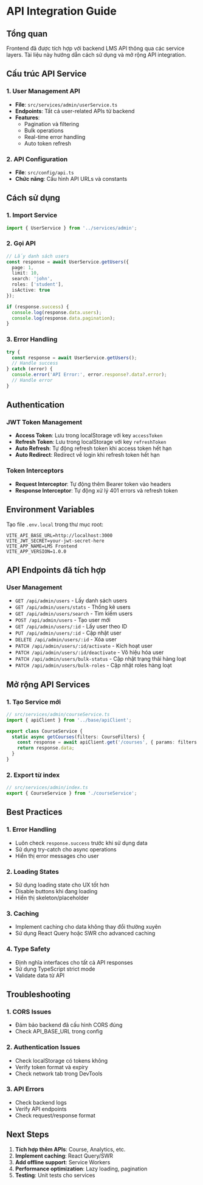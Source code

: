# API Integration Guide

## Tổng quan

Frontend đã được tích hợp với backend LMS API thông qua các service layers. Tài liệu này hướng dẫn cách sử dụng và mở rộng API integration.

## Cấu trúc API Service

### 1. User Management API
- **File**: `src/services/admin/userService.ts`
- **Endpoints**: Tất cả user-related APIs từ backend
- **Features**:
  - Pagination và filtering
  - Bulk operations
  - Real-time error handling
  - Auto token refresh

### 2. API Configuration
- **File**: `src/config/api.ts`
- **Chức năng**: Cấu hình API URLs và constants

## Cách sử dụng

### 1. Import Service
```typescript
import { UserService } from '../services/admin';
```

### 2. Gọi API
```typescript
// Lấy danh sách users
const response = await UserService.getUsers({
  page: 1,
  limit: 10,
  search: 'john',
  roles: ['student'],
  isActive: true
});

if (response.success) {
  console.log(response.data.users);
  console.log(response.data.pagination);
}
```

### 3. Error Handling
```typescript
try {
  const response = await UserService.getUsers();
  // Handle success
} catch (error) {
  console.error('API Error:', error.response?.data?.error);
  // Handle error
}
```

## Authentication

### JWT Token Management
- **Access Token**: Lưu trong localStorage với key `accessToken`
- **Refresh Token**: Lưu trong localStorage với key `refreshToken`
- **Auto Refresh**: Tự động refresh token khi access token hết hạn
- **Auto Redirect**: Redirect về login khi refresh token hết hạn

### Token Interceptors
- **Request Interceptor**: Tự động thêm Bearer token vào headers
- **Response Interceptor**: Tự động xử lý 401 errors và refresh token

## Environment Variables

Tạo file `.env.local` trong thư mục root:

```env
VITE_API_BASE_URL=http://localhost:3000
VITE_JWT_SECRET=your-jwt-secret-here
VITE_APP_NAME=LMS Frontend
VITE_APP_VERSION=1.0.0
```

## API Endpoints đã tích hợp

### User Management
- `GET /api/admin/users` - Lấy danh sách users
- `GET /api/admin/users/stats` - Thống kê users
- `GET /api/admin/users/search` - Tìm kiếm users
- `POST /api/admin/users` - Tạo user mới
- `GET /api/admin/users/:id` - Lấy user theo ID
- `PUT /api/admin/users/:id` - Cập nhật user
- `DELETE /api/admin/users/:id` - Xóa user
- `PATCH /api/admin/users/:id/activate` - Kích hoạt user
- `PATCH /api/admin/users/:id/deactivate` - Vô hiệu hóa user
- `PATCH /api/admin/users/bulk-status` - Cập nhật trạng thái hàng loạt
- `PATCH /api/admin/users/bulk-roles` - Cập nhật roles hàng loạt

## Mở rộng API Services

### 1. Tạo Service mới
```typescript
// src/services/admin/courseService.ts
import { apiClient } from '../base/apiClient';

export class CourseService {
  static async getCourses(filters: CourseFilters) {
    const response = await apiClient.get('/courses', { params: filters });
    return response.data;
  }
}
```

### 2. Export từ index
```typescript
// src/services/admin/index.ts
export { CourseService } from './courseService';
```

## Best Practices

### 1. Error Handling
- Luôn check `response.success` trước khi sử dụng data
- Sử dụng try-catch cho async operations
- Hiển thị error messages cho user

### 2. Loading States
- Sử dụng loading state cho UX tốt hơn
- Disable buttons khi đang loading
- Hiển thị skeleton/placeholder

### 3. Caching
- Implement caching cho data không thay đổi thường xuyên
- Sử dụng React Query hoặc SWR cho advanced caching

### 4. Type Safety
- Định nghĩa interfaces cho tất cả API responses
- Sử dụng TypeScript strict mode
- Validate data từ API

## Troubleshooting

### 1. CORS Issues
- Đảm bảo backend đã cấu hình CORS đúng
- Check API_BASE_URL trong config

### 2. Authentication Issues
- Check localStorage có tokens không
- Verify token format và expiry
- Check network tab trong DevTools

### 3. API Errors
- Check backend logs
- Verify API endpoints
- Check request/response format

## Next Steps

1. **Tích hợp thêm APIs**: Course, Analytics, etc.
2. **Implement caching**: React Query/SWR
3. **Add offline support**: Service Workers
4. **Performance optimization**: Lazy loading, pagination
5. **Testing**: Unit tests cho services
